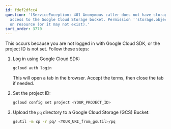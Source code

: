 ```yaml
---
id: fdef2dfcc4
question: 'lServiceException: 401 Anonymous caller does not have storage.objects.list
  access to the Google Cloud Storage bucket. Permission ''storage.objects.list'' denied
  on resource (or it may not exist).'
sort_order: 3770
---
```


This occurs because you are not logged in with Google Cloud SDK, or the project ID is not set. Follow these steps:

1. Log in using Google Cloud SDK:
   
   ```bash
   gcloud auth login
   ```
   
   This will open a tab in the browser. Accept the terms, then close the tab if needed.

2. Set the project ID:
   
   ```bash
   gcloud config set project <YOUR_PROJECT_ID>
   ```

3. Upload the `pq` directory to a Google Cloud Storage (GCS) Bucket:
   
   ```bash
   gsutil -m cp -r pq/ <YOUR_URI_from_gsutil>/pq
   ```
